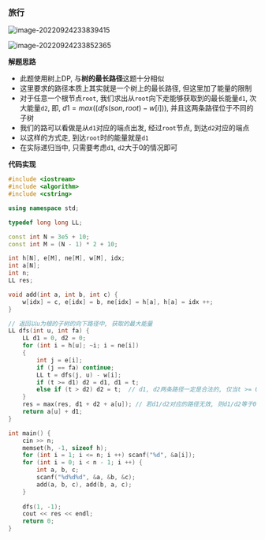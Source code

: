 ### 旅行

![image-20220924233839415](http://www.cdn.liver0377.xyz/typora/202209242338527.png)

![image-20220924233852365](http://www.cdn.liver0377.xyz/typora/202209242338430.png)





**解题思路**

- 此题使用树上DP, 与**树的最长路径**这题十分相似
- 这里要求的路径本质上其实就是一个树上的最长路径, 但这里加了能量的限制
- 对于任意一个根节点`root`, 我们求出从`root`向下走能够获取到的最长能量`d1`, 次大能量`d2`, 即, $d1 = max((dfs(son, root) - w[i]))$, 并且这两条路径位于不同的子树
- 我们的路可以看做是从`d1`对应的端点出发, 经过`root`节点, 到达`d2`对应的端点
- 以这样的方式走, 到达`root`时的能量就是`d1`
- 在实际递归当中, 只需要考虑`d1`, `d2`大于0的情况即可





**代码实现**

```cc
#include <iostream>
#include <algorithm>
#include <cstring>

using namespace std;

typedef long long LL;

const int N = 3e5 + 10;
const int M = (N - 1) * 2 + 10;

int h[N], e[M], ne[M], w[M], idx;
int a[N];
int n;
LL res;

void add(int a, int b, int c) {
    w[idx] = c, e[idx] = b, ne[idx] = h[a], h[a] = idx ++;
}

// 返回以u为根的子树的向下路径中, 获取的最大能量
LL dfs(int u, int fa) {
    LL d1 = 0, d2 = 0;
    for (int i = h[u]; ~i; i = ne[i])
    {
        int j = e[i];
        if (j == fa) continue;
        LL t = dfs(j, u) - w[i];   
        if (t >= d1) d2 = d1, d1 = t;
        else if (t > d2) d2 = t;  // d1, d2两条路径一定是合法的, 仅当t >= 0时才有可能更新d1, d2
    }
    res = max(res, d1 + d2 + a[u]); // 若d1/d2对应的路径无效, 则d1/d2等于0
    return a[u] + d1;
}

int main() {
    cin >> n;
    memset(h, -1, sizeof h);
    for (int i = 1; i <= n; i ++) scanf("%d", &a[i]);
    for (int i = 0; i < n - 1; i ++) {
        int a, b, c;
        scanf("%d%d%d", &a, &b, &c);
        add(a, b, c), add(b, a, c);
    }
    
    dfs(1, -1);
    cout << res << endl;
    return 0;
}
```


